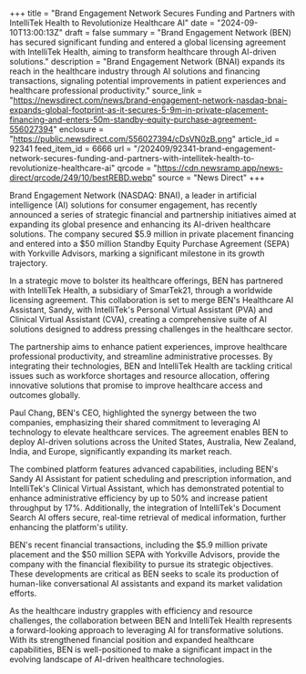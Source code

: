 +++
title = "Brand Engagement Network Secures Funding and Partners with IntelliTek Health to Revolutionize Healthcare AI"
date = "2024-09-10T13:00:13Z"
draft = false
summary = "Brand Engagement Network (BEN) has secured significant funding and entered a global licensing agreement with IntelliTek Health, aiming to transform healthcare through AI-driven solutions."
description = "Brand Engagement Network (BNAI) expands its reach in the healthcare industry through AI solutions and financing transactions, signaling potential improvements in patient experiences and healthcare professional productivity."
source_link = "https://newsdirect.com/news/brand-engagement-network-nasdaq-bnai-expands-global-footprint-as-it-secures-5-9m-in-private-placement-financing-and-enters-50m-standby-equity-purchase-agreement-556027394"
enclosure = "https://public.newsdirect.com/556027394/cDsVN0zB.png"
article_id = 92341
feed_item_id = 6666
url = "/202409/92341-brand-engagement-network-secures-funding-and-partners-with-intellitek-health-to-revolutionize-healthcare-ai"
qrcode = "https://cdn.newsramp.app/news-direct/qrcode/249/10/bestREBD.webp"
source = "News Direct"
+++

<p>Brand Engagement Network (NASDAQ: BNAI), a leader in artificial intelligence (AI) solutions for consumer engagement, has recently announced a series of strategic financial and partnership initiatives aimed at expanding its global presence and enhancing its AI-driven healthcare solutions. The company secured $5.9 million in private placement financing and entered into a $50 million Standby Equity Purchase Agreement (SEPA) with Yorkville Advisors, marking a significant milestone in its growth trajectory.</p><p>In a strategic move to bolster its healthcare offerings, BEN has partnered with IntelliTek Health, a subsidiary of SmarTek21, through a worldwide licensing agreement. This collaboration is set to merge BEN's Healthcare AI Assistant, Sandy, with IntelliTek's Personal Virtual Assistant (PVA) and Clinical Virtual Assistant (CVA), creating a comprehensive suite of AI solutions designed to address pressing challenges in the healthcare sector.</p><p>The partnership aims to enhance patient experiences, improve healthcare professional productivity, and streamline administrative processes. By integrating their technologies, BEN and IntelliTek Health are tackling critical issues such as workforce shortages and resource allocation, offering innovative solutions that promise to improve healthcare access and outcomes globally.</p><p>Paul Chang, BEN's CEO, highlighted the synergy between the two companies, emphasizing their shared commitment to leveraging AI technology to elevate healthcare services. The agreement enables BEN to deploy AI-driven solutions across the United States, Australia, New Zealand, India, and Europe, significantly expanding its market reach.</p><p>The combined platform features advanced capabilities, including BEN's Sandy AI Assistant for patient scheduling and prescription information, and IntelliTek's Clinical Virtual Assistant, which has demonstrated potential to enhance administrative efficiency by up to 50% and increase patient throughput by 17%. Additionally, the integration of IntelliTek's Document Search AI offers secure, real-time retrieval of medical information, further enhancing the platform's utility.</p><p>BEN's recent financial transactions, including the $5.9 million private placement and the $50 million SEPA with Yorkville Advisors, provide the company with the financial flexibility to pursue its strategic objectives. These developments are critical as BEN seeks to scale its production of human-like conversational AI assistants and expand its market validation efforts.</p><p>As the healthcare industry grapples with efficiency and resource challenges, the collaboration between BEN and IntelliTek Health represents a forward-looking approach to leveraging AI for transformative solutions. With its strengthened financial position and expanded healthcare capabilities, BEN is well-positioned to make a significant impact in the evolving landscape of AI-driven healthcare technologies.</p>